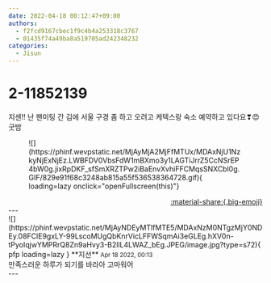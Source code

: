 ```yaml
---
date: 2022-04-18 00:12:47+09:00
authors:
  - f2fcd9167cbec1f9c4b4a253318c3767
  - 01435f74a49ba8a519705ad242348232
categories:
  - Jisun
---
```


# 2-11852139

<div class="post-container" markdown="1">
<div class="content-container md-sidebar__scrollwrap" markdown="1">

지센!! 난 팬미팅 간 김에 서울 구경 좀 하고 오려고 케텍스랑 숙소 예약하고 있다요❣😍 굿밤
<figure markdown="1">
![](https://phinf.wevpstatic.net/MjAyMjA2MjFfMTUx/MDAxNjU1NzkyNjExNjEz.LWBFDV0VbsFdW1mBXmo3y1LAGTiJrrZ5CcNSrEP4bW0g.jixRpDKF_sfSmXRZTPw2iBaEnvXvhiFFCMqsSNXCbl0g.GIF/829e91f68c3248ab815a55f536538364728.gif){ loading=lazy onclick="openFullscreen(this)"}
</figure>


</div>
</div>

<div style="text-align: right;" markdown="1">
<a href="https://weverse.io/fromis9/fanpost/2-11852139" style="text-align: right;">:material-share:{.big-emoji}</a>
</div>
---

<div class="comments-container md-sidebar__scrollwrap" markdown="1">
<div class="comment" markdown="1">
<div class='id-container' markdown="1">
![](https://phinf.wevpstatic.net/MjAyNDEyMTlfMTE5/MDAxNzM0NTgzMjY0NDEy.08FClE9gxLY-99LscoMUgQbKnrVicLFFWSqmAi3eGLEg.hXV0n-tPyoIqjwYMPRrQ8Zn9aHvy3-B2llL4LWAZ_bEg.JPEG/image.jpg?type=s72){ pfp loading=lazy }
**<span class="artist">지선</span>** <small>Apr 18 2022, 00:13</small><br>
</div>
<div class='comment-body' markdown="1">
만족스러운 하루가 되기를 바라아 고마워어
</div>
</div>
</div>
---
